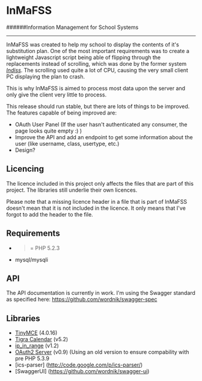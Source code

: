 InMaFSS
=======
######Information Management for School Systems  

---

InMaFSS was created to help my school to display the contents of it's substitution plan.
One of the most important requirements was to create a lightweight Javascript script being able of flipping through the replacements instead of scrolling, which was done by the former system [*Indiss*](http://sourceforge.net/projects/indiss/).
The scrolling used quite a lot of CPU, causing the very small client PC displaying the plan to crash.

This is why InMaFSS is aimed to process most data upon the server and only give the client very little to process.

This release should run stable, but there are lots of things to be improved. 
The features capable of being improved are:

+ OAuth User Panel (If the user hasn't authenticated any consumer, the page looks quite empty :) )
+ Improve the API and add an endpoint to get some information about the user (like username, class, usertype, etc.)
+ Design?

Licencing
---------

The licence included in this project only affects the files that are part of this project.
The libraries still underlie their own licences. 

Please note that a missing licence header in a file that is part of InMaFSS doesn't mean that it is not included in the licence. It only means that I've forgot to add the header to the file.

Requirements
------------
+ >= PHP 5.2.3
+ mysql/mysqli

API
----
The API documentation is currently in work. I'm using the Swagger standard as specified here: https://github.com/wordnik/swagger-spec

Libraries
---------

+ [TinyMCE](http://www.tinymce.com) (4.0.16)
+ [Tigra Calendar](http://www.softcomplex.com/products/tigra_calendar/) (v5.2)      
+ [ip_in_range](http://www.pgregg.com/projects/php/ip_in_range/) (v1.2)
+ [OAuth2 Server](https://github.com/bshaffer/oauth2-server-php) (v0.9) (Using an old version to ensure compability with pre PHP 5.3.9
+ [ics-parser] (http://code.google.com/p/ics-parser/)
+ [SwaggerUI] (https://github.com/wordnik/swagger-ui)